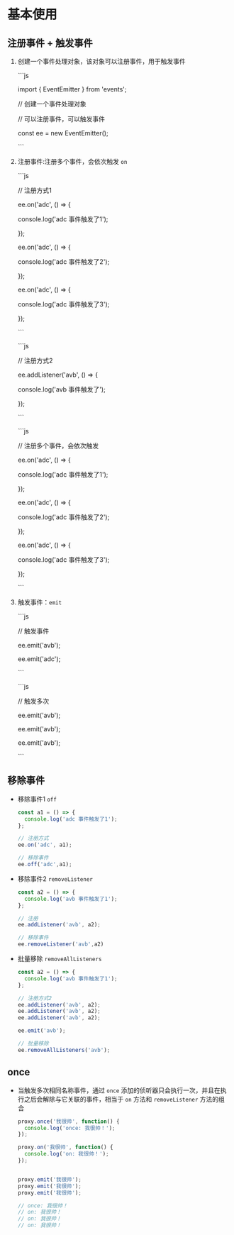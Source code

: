 # 基本使用

## 注册事件  + 触发事件

1. 创建一个事件处理对象，该对象可以注册事件，用于触发事件

    \`\`\`js

    import { EventEmitter } from 'events';

    // 创建一个事件处理对象

    // 可以注册事件，可以触发事件

    const ee = new EventEmitter();

    \`\`\`

2. 注册事件:注册多个事件，会依次触发 `on`

    \`\`\`js

    // 注册方式1

    ee.on('adc', () => {

    console.log('adc 事件触发了1');

    });

    ee.on('adc', () => {

    console.log('adc 事件触发了2');

    });

    ee.on('adc', () => {

    console.log('adc 事件触发了3');

    });

    \`\`\`

    \`\`\`js

    // 注册方式2

    ee.addListener('avb', () => {

    console.log('avb 事件触发了');

    });

    \`\`\`

    \`\`\`js

    // 注册多个事件，会依次触发

    ee.on('adc', () => {

    console.log('adc 事件触发了1');

    });

    ee.on('adc', () => {

    console.log('adc 事件触发了2');

    });

    ee.on('adc', () => {

    console.log('adc 事件触发了3');

    });

    \`\`\`

3. 触发事件：`emit`

    \`\`\`js

    // 触发事件

    ee.emit('avb');

    ee.emit('adc');

    \`\`\`

    \`\`\`js

    // 触发多次

    ee.emit('avb');

    ee.emit('avb');

    ee.emit('avb');

    \`\`\`

## 移除事件

+ 移除事件1 `off`

    ```js
    const a1 = () => {
      console.log('adc 事件触发了1');
    };

    // 注册方式
    ee.on('adc', a1);

    // 移除事件
    ee.off('adc',a1);
    ```

+ 移除事件2 `removeListener`

    ```js
    const a2 = () => {
      console.log('avb 事件触发了1');
    };

    // 注册
    ee.addListener('avb', a2);

    // 移除事件
    ee.removeListener('avb',a2)
    ```

+ 批量移除 `removeAllListeners`

    ```js
    const a2 = () => {
      console.log('avb 事件触发了1');
    };

    // 注册方式2
    ee.addListener('avb', a2);
    ee.addListener('avb', a2);
    ee.addListener('avb', a2);

    ee.emit('avb');

    // 批量移除
    ee.removeAllListeners('avb');
    ```

## once

+ 当触发多次相同名称事件，通过 `once` 添加的侦听器只会执行一次，并且在执行之后会解除与它关联的事件，相当于 `on` 方法和 `removeListener` 方法的组合

    ```js
    proxy.once('我很帅', function() {
      console.log('once: 我很帅！');
    });

    proxy.on('我很帅', function() {
      console.log('on: 我很帅！');
    });


    proxy.emit('我很帅');
    proxy.emit('我很帅');
    proxy.emit('我很帅');

    // once: 我很帅！
    // on: 我很帅！
    // on: 我很帅！
    // on: 我很帅！
    ```

